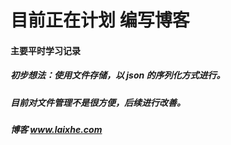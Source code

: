 # 目前正在计划 编写博客

#### 主要平时学习记录
##### 初步想法：使用文件存储，以 json 的序列化方式进行。
##### 目前对文件管理不是很方便，后续进行改善。
##### 博客 www.laixhe.com
